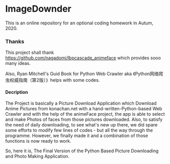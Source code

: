 # ImageDownder

This is an online repository for an optional coding homework in Autum, 2020.

### Thanks

This project shall thank <https://github.com/nagadomi/lbpcascade_animeface> which provides sooo many ideas.

Also, Ryan Mitchell's Guid Book for Python Web Crawler aka 《Python网络爬虫权威指南（第2版）》helps with some codes.

#### Decription

  The Project is basically a Picture Download Application which Download Anime Pictures from konachan.net with a hand-written-Python-based Web Crawler and with the help of the animeFace project, the app is able to select and make Photos of faces from those pictures downloaded. Also, to satisfy the need of daily downloading, to see what's new up there, we did spare some efforts to modify few lines of codes - but all the way through the programme. However, we finally made it and a combination of those functions is now ready to work.

  So, here it is, The Final Version of the Python Based Picture Downloading and Photo Making Application.

